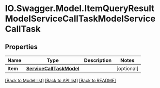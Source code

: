 # IO.Swagger.Model.ItemQueryResultModelServiceCallTaskModelServiceCallTask
## Properties

Name | Type | Description | Notes
------------ | ------------- | ------------- | -------------
**Item** | [**ServiceCallTaskModel**](ServiceCallTaskModel.md) |  | [optional] 

[[Back to Model list]](../README.md#documentation-for-models) [[Back to API list]](../README.md#documentation-for-api-endpoints) [[Back to README]](../README.md)

